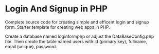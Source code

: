 # Login And Signup in PHP
 Complete source code for creating simple and efficent login and signup form. Starter template for creating web apps in PHP.
 
 Create a database named loginformphp or adjust the DataBaseConfig.php file. Then create the table named users with id (primary key), fullname, email (unique), password.
